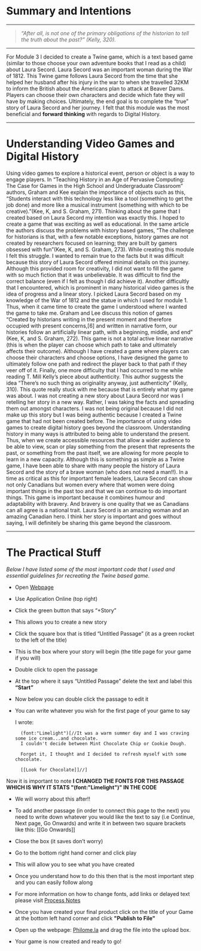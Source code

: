 # Summary	and Intentions
***

> *“After all, is not one of the primary obligations of the historian to tell the truth about the past?” (Kelly, 320).*

***

For Module 3 I decided to create a Twine game, which is a text based game (similar to those choose your own adventure books that I read as a child) about Laura Secord. Laura Secord was an important woman during the War of 1812. This Twine game follows Laura Secord from the time that she helped her husband after his injury in the war to when she travelled 32KM to inform the British about the Americans plan to attack at Beaver Dams. Players can choose their own characters and decide which fate they will have by making choices. Ultimately, the end goal is to complete the “true” story of Laura Secord and her journey. I felt that this module was the most beneficial and **forward thinking** with regards to Digital History. 

***
# Understanding Video Games and Digital History 

Using video games to explore a historical event, person or object is a way to engage players. In “Teaching History in an Age of Pervasive Computing: The Case for Games in the High School and Undergraduate Classroom” authors, Graham and Kee explain the importance of objects such as this, “Students interact with this technology less like a tool (something to get the job done) and more like a musical instrument (something with which to be creative).”(Kee, K, and S. Graham, 271). Thinking about the game that I created based on Laura Secord my intention was exactly this. I hoped to create a game that was exciting as well as educational. In the same article the authors discuss the problems with history based games, “The challenge for historians is that, with a few notable exceptions, history games are not created by researchers focused on learning; they are built by gamers obsessed with fun”(Kee, K, and S. Graham, 273). While creating this module I felt this struggle. I wanted to remain true to the facts but it was difficult because this story of Laura Secord offered minimal details on this journey. Although this provided room for creativity, I did not want to fill the game with so much fiction that it was unbelievable. It was difficult to find the correct balance (even if I felt as though I did achieve it). 
	Another difficultly that I encountered, which is prominent in many historical video games is the idea of progress and a linear story. I picked Laura Secord based on my knowledge of the War of 1812 and the statue in which I used for module 1. Thus, when it came time to create the game I understood where I wanted the game to take me. Graham and Lee discuss this notion of games “Created by historians writing in the present moment and therefore occupied with present concerns,[6] and written in narrative form, our histories follow an artificially linear path, with a beginning, middle, and end” (Kee, K, and S. Graham, 272). This game is not a total active linear narrative (this is when the player can choose which path to take and ultimately affects their outcome). Although I have created a game where players can choose their characters and choose options, I have designed the game to ultimately follow one path and redirect the player back to that path if they veer off of it. 
	Finally, one more difficulty that I had occurred to me while reading T. Mill Kelly’s piece about authenticity. This author suggests the idea “There’s no such thing as originality anyway, just authenticity” (Kelly, 310). This quote really stuck with me because that is entirely what my game was about. I was not creating a new story about Laura Secord nor was I retelling her story in a new way. Rather, I was taking the facts and spreading them out amongst characters. I was not being original because I did not make up this story but I was being authentic because I created a Twine game that had not been created before.
	The importance of using video games to create digital history goes beyond the classroom. Understanding history in many ways is attributed to being able to understand the present. Thus, when we create accessible resources that allow a wider audience to be able to view, scan or play something from the present that represents the past, or something from the past itself, we are allowing for more people to learn in a new capacity. Although this is something as simple as a Twine game, I have been able to share with many people the history of Laura Secord and the story of a brave woman (who does not need a man!!). In a time as critical as this for important female leaders, Laura Secord can show not only Canadians but women every where that women were doing important things in the past too and that we can continue to do important things. This game is important because it combines humour and adaptability with bravery. And bravery is one quality that we as Canadians can all agree is a national trait. Laura Secord is an amazing woman and an amazing Canadian hero. I think her story is important and goes without saying, I will definitely be sharing this game beyond the classroom.

***
# The Practical Stuff

*Below I have listed some of the most important code that I used and essential guidelines for recreating the Twine based game.*

- Open [Webpage](http://twinery.org/)
- Use Application Online (top right)
- Click the green button that says “+Story”
- This allows you to create a new story
- Click the square box that is titled “Untitled Passage” (it as a green rocket to the left of the title)
- This is the box where your story will begin (the title page for your game if you will)
- Double click to open the passage
- At the top where it says “Untitled Passage” delete the text and label this **“Start”**
- Now below you can double click the passage to edit it 
- You can write whatever you wish for the first page of your game to say


	I wrote: 
 
		(font:"Limelight")[//It was a warm summer day and I was craving some ice cream...and chocolate. 
		I couldn't decide between Mint Chocolate Chip or Cookie Dough. 

		Forget it, I thought and I decided to refresh myself with some chocolate.

		[[Look for Chocolate]]//]




Now it is important to note **I CHANGED THE FONTS FOR THIS PASSAGE WHICH IS WHY IT STATS "(font:"Limelight")" IN THE CODE**
- We will worry about this after!!

- To add another passage (in order to connect this page to the next) you need to write down whatever you would like the text to say (i.e Continue, Next page, Go Onwards) and write it in between two square brackets like this: [[Go Onwards]]
- Close the box (it saves don’t worry) 
- Go to the bottom right hand corner and click play
- This will allow you to see what you have created
- Once you understand how to do this then that is the most important step and you can easily follow along
- For more information on how to change fonts, add links or delayed text please visit [Process Notes](https://github.com/trinaetmanskie/Module3/blob/master/ProcessNotes.md)

- Once you have created your final product click on the title of your Game at the bottom left hand corner and click **"Publish to File"**
- Open up the webpage: [Philome.la](http://philome.la/) and drag the file into the upload box. 
- Your game is now created and ready to go!
